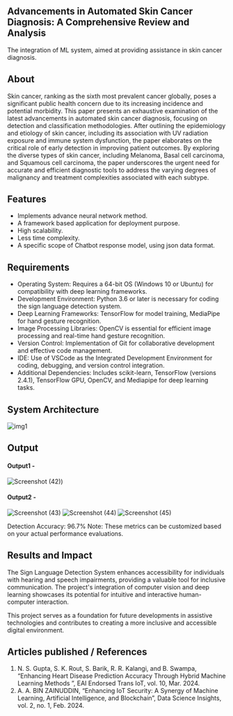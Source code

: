 ## Advancements in Automated Skin Cancer Diagnosis: A Comprehensive Review and Analysis

The integration of ML system, aimed at providing assistance in skin cancer diagnosis.

## About
Skin cancer, ranking as the sixth most prevalent cancer globally, poses a significant public health concern due to its increasing incidence and potential morbidity. This paper presents an exhaustive examination of the latest advancements in automated skin cancer diagnosis, focusing on detection and classification methodologies. After outlining the epidemiology and etiology of skin cancer, including its association with UV radiation exposure and immune system dysfunction, the paper elaborates on the critical role of early detection in improving patient outcomes. By exploring the diverse types of skin cancer, including Melanoma, Basal cell carcinoma, and Squamous cell carcinoma, the paper underscores the urgent need for accurate and efficient diagnostic tools to 
address the varying degrees of malignancy and treatment complexities associated with each subtype.
## Features
<!--List the features of the project as shown below-->
- Implements advance neural network method.
- A framework based application for deployment purpose.
- High scalability.
- Less time complexity.
- A specific scope of Chatbot response model, using json data format.

## Requirements
<!--List the requirements of the project as shown below-->
* Operating System: Requires a 64-bit OS (Windows 10 or Ubuntu) for compatibility with deep learning frameworks.
* Development Environment: Python 3.6 or later is necessary for coding the sign language detection system.
* Deep Learning Frameworks: TensorFlow for model training, MediaPipe for hand gesture recognition.
* Image Processing Libraries: OpenCV is essential for efficient image processing and real-time hand gesture recognition.
* Version Control: Implementation of Git for collaborative development and effective code management.
* IDE: Use of VSCode as the Integrated Development Environment for coding, debugging, and version control integration.
* Additional Dependencies: Includes scikit-learn, TensorFlow (versions 2.4.1), TensorFlow GPU, OpenCV, and Mediapipe for deep learning tasks.

## System Architecture
<!--Embed the system architecture diagram as shown below-->

![img1](https://github.com/vimalarun123/Projectwork2/assets/113410875/4ccccf7b-eccf-4084-8566-63eb01ec3757)


## Output

<!--Embed the Output picture at respective places as shown below as shown below-->
#### Output1 -

![Screenshot (42)](https://github.com/vimalarun123/Projectwork2/assets/113410875/8ba96e16-0968-4408-9906-e7c7ad10b96e))

#### Output2 -
![Screenshot (43)](https://github.com/vimalarun123/Projectwork2/assets/113410875/e8aeea1b-5541-42de-8c4f-cc153a43e0e6)
![Screenshot (44)](https://github.com/vimalarun123/Projectwork2/assets/113410875/0a0d4b01-f735-44cc-8a95-6c2c6ce9b483)
![Screenshot (45)](https://github.com/vimalarun123/Projectwork2/assets/113410875/503a61e3-e8cc-4fad-afb9-2a75ab7c00bd)

Detection Accuracy: 96.7%
Note: These metrics can be customized based on your actual performance evaluations.


## Results and Impact
<!--Give the results and impact as shown below-->
The Sign Language Detection System enhances accessibility for individuals with hearing and speech impairments, providing a valuable tool for inclusive communication. The project's integration of computer vision and deep learning showcases its potential for intuitive and interactive human-computer interaction.

This project serves as a foundation for future developments in assistive technologies and contributes to creating a more inclusive and accessible digital environment.

## Articles published / References
1. N. S. Gupta, S. K. Rout, S. Barik, R. R. Kalangi, and B. Swampa, “Enhancing Heart Disease Prediction Accuracy Through Hybrid Machine Learning Methods ”, EAI Endorsed Trans IoT, vol. 10, Mar. 2024.
2. A. A. BIN ZAINUDDIN, “Enhancing IoT Security: A Synergy of Machine Learning, Artificial Intelligence, and Blockchain”, Data Science Insights, vol. 2, no. 1, Feb. 2024.




